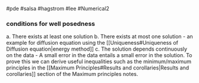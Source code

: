 #pde #salsa #hagstrom #lee #Numerical2 

### conditions for well posedness
a. There exists at least one solution
b. There exists at most one solution - an example for diffusion equation using the [[Uniqueness#Uniqueness of Diffusion equation|energy method]]
c. The solution depends continuously on the data - A small error in the data entails a small error in the solution. To prove this we can derive useful inequalities such as the minimum/maximum principles in the [[Maximum Principles#Results and corollaries|Results and corollaries]] section of the Maximum principles notes.